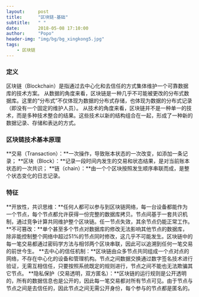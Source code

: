 ```yaml
---
layout:     post
title:      "区块链-基础"
subtitle:   " "
date:       2018-05-08 17:10:00
author:     "Popo"
header-img: "img/bg/bg_xingkong5.jpg"
tags:
    - 区块链
---
```

### 定义
区块链（Blockchain）是指通过去中心化和去信任的方式集体维护一个可靠数据库的技术方案。
从数据的角度来看，区块链是一种几乎不可能被更改的分布式数据库。这里的“分布式”不仅体现为数据的分布式存储，也体现为数据的分布式记录（即没有一个固定的维护人员）。
从技术的角度来看，区块链并不是一种单一的技术，而是多种技术整合的结果。这些技术以新的结构组合在一起，形成了一种新的数据记录、存储和表达的方式。


### 区块链技术基本原理
**交易（Transaction）：**一次操作，导致账本状态的一次改变，如添加一条记录；
**区块（Block）：**记录一段时间内发生的交易和状态结果，是对当前账本状态的一次共识；
**链（chain）：**由一个个区块按照发生顺序串联而成，是整个状态变化的日志记录。

### 特征
**开放性，共识思维：**任何人都可以参与到区块链网络，每一台设备都能作为一个节点，每个节点都允许获得一份完整的数据库拷贝。节点间基于一套共识机制，通过竞争计算共同维护整个区块链。任一节点失效，其余节点仍能正常工作。
**不可篡改：**单个甚至多个节点对数据库的修改无法影响其他节点的数据库，除非能控制整个网络中超过51%的节点同时修改，这几乎不可能发生。区块链中的每一笔交易都通过密码学方法与相邻两个区块串联，因此可以追溯到任何一笔交易的前世今生。
**去中心的信任机制：**区块链由众多节点共同组成一个点对点的网络，不存在中心化的设备和管理机构。节点之间数据交换通过数字签名技术进行验证，无需互相信任，只要按照系统既定的规则进行，节点之间不能也无法欺骗其它节点。
**隐私保护（交易透明，双方匿名）：**区块链的运行规则是公开透明的，所有的数据信息也是公开的，因此每一笔交易都对所有节点可见。由于节点与节点之间是去信任的，因此节点之间无需公开身份，每个参与的节点都是匿名的。


